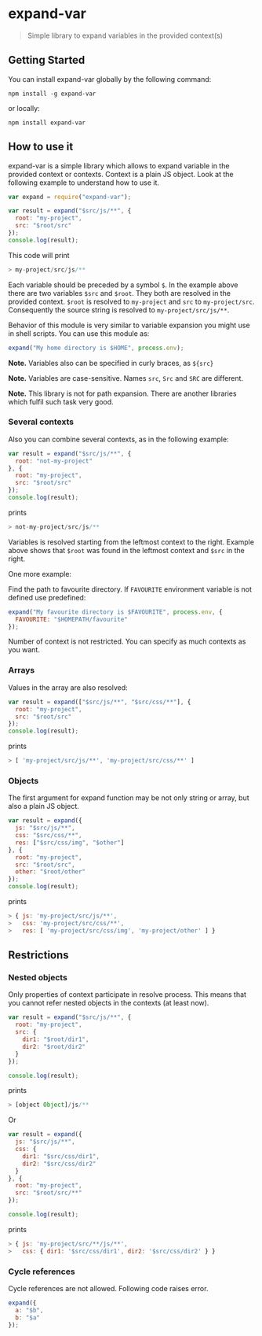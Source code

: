 # expand-var

> Simple library to expand variables in the provided context(s)

## Getting Started

You can install expand-var globally by the following command:

```shell
npm install -g expand-var
```

or locally:

```shell
npm install expand-var
```

## How to use it

expand-var is a simple library which allows to expand variable in the provided context or contexts. Context is a plain JS object. Look at the following example to understand how to use it.

```js
var expand = require("expand-var");

var result = expand("$src/js/**", {
  root: "my-project",
  src: "$root/src"
});
console.log(result);
```

This code will print

```js
> my-project/src/js/**
```

Each variable should be preceded by a symbol `$`. In the example above there are two variables `$src` and `$root`. They both are resolved in the provided context. `$root` is resolved to `my-project` and `src` to `my-project/src`. Consequently the source string is resolved to `my-project/src/js/**`.

Behavior of this module is very similar to variable expansion you might use in shell scripts. You can use this module as:

```js
expand("My home directory is $HOME", process.env);
```

**Note.** Variables also can be specified in curly braces, as `${src}`

**Note.** Variables are case-sensitive. Names `src`, `Src` and `SRC` are different.

**Note.** This library is not for path expansion. There are another libraries which fulfil such task very good.

### Several contexts

Also you can combine several contexts, as in the following example:

```js
var result = expand("$src/js/**", {
  root: "not-my-project"
}, {
  root: "my-project",
  src: "$root/src"
});
console.log(result);
```

prints

```js
> not-my-project/src/js/**
```

Variables is resolved starting from the leftmost context to the right. Example above shows that `$root` was found in the leftmost context and `$src` in the right.

One more example:

Find the path to favourite directory. If `FAVOURITE` environment variable is not defined use predefined:

```js
expand("My favourite directory is $FAVOURITE", process.env, {
  FAVOURITE: "$HOMEPATH/favourite"
});
```

Number of context is not restricted. You can specify as much contexts as you want.

### Arrays

Values in the array are also resolved:

```js
var result = expand(["$src/js/**", "$src/css/**"], {
  root: "my-project",
  src: "$root/src"
});
console.log(result);
```

prints

```js
> [ 'my-project/src/js/**', 'my-project/src/css/**' ]
```

### Objects

The first argument for expand function may be not only string or array, but also a plain JS object.

```js
var result = expand({
  js: "$src/js/**",
  css: "$src/css/**",
  res: ["$src/css/img", "$other"]
}, {
  root: "my-project",
  src: "$root/src",
  other: "$root/other"
});
console.log(result);
```

prints

```js
> { js: 'my-project/src/js/**',
>   css: 'my-project/src/css/**',
>   res: [ 'my-project/src/css/img', 'my-project/other' ] }
```

## Restrictions

### Nested objects

Only properties of context participate in resolve process. This means that you cannot refer nested objects in the contexts (at least now).

```js
var result = expand("$src/js/**", {
  root: "my-project",
  src: {
    dir1: "$root/dir1",
    dir2: "$root/dir2"
  }
});

console.log(result);
```

prints

```js
> [object Object]/js/**
```

Or

```js
var result = expand({
  js: "$src/js/**",
  css: {
    dir1: "$src/css/dir1",
    dir2: "$src/css/dir2"
  }
}, {
  root: "my-project",
  src: "$root/src/**"
});

console.log(result);
```

prints

```js
> { js: 'my-project/src/**/js/**',
>   css: { dir1: '$src/css/dir1', dir2: '$src/css/dir2' } }
```

### Cycle references

Cycle references are not allowed. Following code raises error.

```js
expand({
  a: "$b",
  b: "$a"
});
```